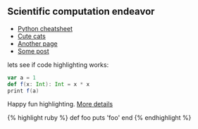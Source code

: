 ## Scientific computation endeavor

* [Python cheatsheet](python-cheatsheet)
* [Cute cats](cats)
* [Another page](another-page)
* [Some post](some-post)

lets see if code highlighting works: 
```scala
var a = 1
def f(x: Int): Int = x * x
print f(a)
```

Happy fun highlighting. 
[More details](https://github.com/mojombo/jekyll/wiki/liquid-extensions)

{% highlight ruby %}
def foo
  puts 'foo'
end
{% endhighlight %}


